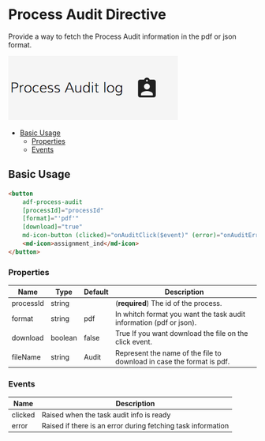 # Process Audit Directive

Provide a way to fetch the Process Audit information in the pdf or json format.

![adf-process-audit-directive](docassets/images/adf-process-audit-directive.png)

<!-- markdown-toc start - Don't edit this section.  npm run toc to generate it-->

<!-- toc -->

- [Basic Usage](#basic-usage)
  * [Properties](#properties)
  * [Events](#events)

<!-- tocstop -->

<!-- markdown-toc end -->

## Basic Usage

```html
<button
    adf-process-audit
    [processId]="processId"
    [format]="'pdf'"
    [download]="true"
    md-icon-button (clicked)="onAuditClick($event)" (error)="onAuditError($event)" >
    <md-icon>assignment_ind</md-icon>
</button>
```

### Properties

| Name | Type | Default | Description |
| --- | --- | --- | --- |
| processId | string | | (**required**) The id of the process. |
| format | string | pdf | In whitch format you want the task audit information (pdf or json). |
| download | boolean | false | True If you want download the file on the click event. |
| fileName | string | Audit | Represent the name of the file to download in case the format is pdf. |

### Events

| Name | Description |
| --- | --- |
| clicked | Raised when the task audit info is ready |
| error | Raised if there is an error during fetching task information |
